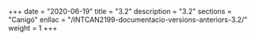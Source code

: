 +++
date        = "2020-06-19"
title       = "3.2"
description = "3.2"
sections    = "Canigó"
enllac		= "/INTCAN2199-documentacio-versions-anteriors-3.2/"
weight		= 1
+++
